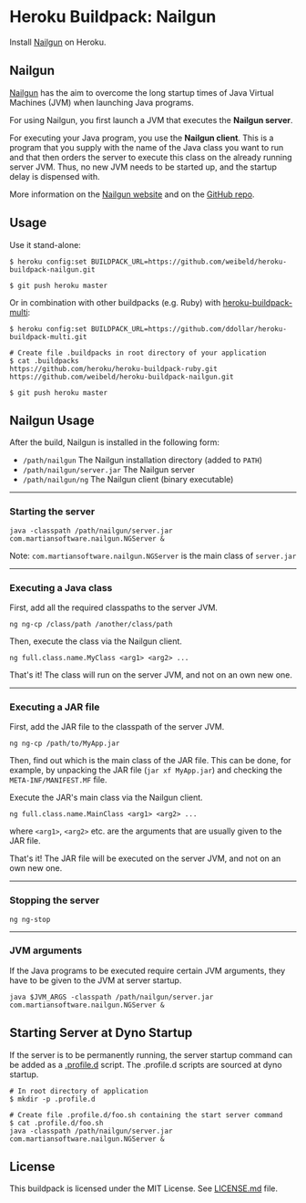 Heroku Buildpack: Nailgun
=========================

Install [Nailgun](http://www.martiansoftware.com/nailgun/) on Heroku.


Nailgun
-------
[Nailgun](http://www.martiansoftware.com/nailgun/) has the aim to overcome the long startup times of Java Virtual Machines (JVM) when launching Java programs.

For using Nailgun, you first launch a JVM that executes the **Nailgun server**.

For executing your Java program, you use the **Nailgun client**. This is a program that you supply with the name of the Java class you want to run and that then orders the server to execute this class on the already running server JVM. Thus, no new JVM needs to be started up, and the startup delay is dispensed with.

More information on the [Nailgun website](http://www.martiansoftware.com/nailgun/) and on the [GitHub repo](https://github.com/martylamb/nailgun).



Usage
-----

Use it stand-alone:

    $ heroku config:set BUILDPACK_URL=https://github.com/weibeld/heroku-buildpack-nailgun.git

    $ git push heroku master

Or in combination with other buildpacks (e.g. Ruby) with [heroku-buildpack-multi](https://github.com/ddollar/heroku-buildpack-multi):

    $ heroku config:set BUILDPACK_URL=https://github.com/ddollar/heroku-buildpack-multi.git

    # Create file .buildpacks in root directory of your application
    $ cat .buildpacks
    https://github.com/heroku/heroku-buildpack-ruby.git
    https://github.com/weibeld/heroku-buildpack-nailgun.git

    $ git push heroku master



Nailgun Usage
-------------

After the build, Nailgun is installed in the following form:

* `/path/nailgun` The Nailgun installation directory (added to `PATH`)
* `/path/nailgun/server.jar` The Nailgun server
* `/path/nailgun/ng` The Nailgun client (binary executable)

-----

### Starting the server

    java -classpath /path/nailgun/server.jar com.martiansoftware.nailgun.NGServer &

Note: `com.martiansoftware.nailgun.NGServer` is the main class of `server.jar`

-----

### Executing a Java class

First, add all the required classpaths to the server JVM.

    ng ng-cp /class/path /another/class/path

Then, execute the class via the Nailgun client.

    ng full.class.name.MyClass <arg1> <arg2> ...

That's it! The class will run on the server JVM, and not on an own new one.

-----

### Executing a JAR file

First, add the JAR file to the classpath of the server JVM.

    ng ng-cp /path/to/MyApp.jar

Then, find out which is the main class of the JAR file. This can be done, for example, by unpacking the JAR file (`jar xf MyApp.jar`) and checking the `META-INF/MANIFEST.MF` file.

Execute the JAR's main class via the Nailgun client.

    ng full.class.name.MainClass <arg1> <arg2> ...

where `<arg1>`, `<arg2>` etc. are the arguments that are usually given to the JAR file.

That's it! The JAR file will be executed on the server JVM, and not on an own new one.

-----

### Stopping the server

    ng ng-stop

-----

### JVM arguments

If the Java programs to be executed require certain JVM arguments, they have to be given to the JVM at server startup.

    java $JVM_ARGS -classpath /path/nailgun/server.jar com.martiansoftware.nailgun.NGServer &



Starting Server at Dyno Startup
-------------------------------

If the server is to be permanently running, the server startup command can be added as a [.profile.d](https://devcenter.heroku.com/articles/profiled) script. The .profile.d scripts are sourced at dyno startup.

    # In root directory of application
    $ mkdir -p .profile.d

    # Create file .profile.d/foo.sh containing the start server command
    $ cat .profile.d/foo.sh
    java -classpath /path/nailgun/server.jar com.martiansoftware.nailgun.NGServer &



License
-------

This buildpack is licensed under the MIT License. See [LICENSE.md](LICENSE.md) file.
